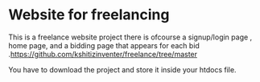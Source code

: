 # Website for freelancing


This is a freelance website project there is ofcourse a signup/login page , home page, and a bidding page that appears for each
bid .https://github.com/kshitizinventer/freelance/tree/master

You have to download the project and store it inside your htdocs file.
